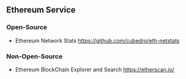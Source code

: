## Ethereum Service

### Open-Source

* Ethereum Network Stats https://github.com/cubedro/eth-netstats

### Non-Open-Source 

* Ethereum BlockChain Explorer and Search https://etherscan.io/